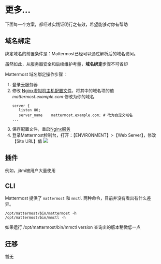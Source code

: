 # 更多...

下面每一个方案，都经过实践证明行之有效，希望能够对你有帮助

## 域名绑定

绑定域名的前置条件是：Mattermost已经可以通过解析后的域名访问。  

虽然如此，从服务器安全和后续维护考量，**域名绑定**步骤不可省却  

Mattermost 域名绑定操作步骤：

1. 登录云服务器
2. 修改 [Nginx虚拟机主机配置文件](/zh/stack-components.md#nginx)，将其中的域名项的值 *mattermost.example.com* 修改为你的域名
   ```text
   server {
      listen 80;
      server_name    mattermost.example.com; # 改为自定义域名
   ...
   ```
3. 保存配置文件，重启[Nginx服务](/zh/admin-services.md#nginx)
4. 登录Mattermost控制台，打开：【ENVIRONMENT】>【Web Server】，修改 【Site URL】值
   ![](https://libs.websoft9.com/Websoft9/DocsPicture/en/mattermost/mattermost-urlset-websoft9.png)

## 插件

例如，jitmi被用户大量使用

## CLI

Mattermost 提供了 `mattermost` 和 `mmctl` 两种命令，目前并没有看出有什么差异。
 
```
/opt/mattermost/bin/mattermost -h
/opt/mattermost/bin/mmctl -h
```

如果运行 /opt/mattermost/bin/mmctl version 查询出的版本稍微低一点

## 迁移

暂无
